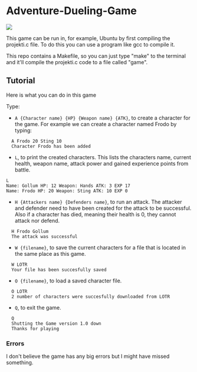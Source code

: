 # Adventure-Dueling-Game
  ![](https://cdn-www.comingsoon.net/assets/uploads/2021/01/lord-of-the-rings-e1610547648423.jpg)

This game can be run in, for example, Ubuntu by first compiling the projekti.c file. To do this you can use a program like gcc to compile it.

This repo contains a Makefile, so you can just type "make" to the terminal and it'll compile the projekti.c code to a file called "game".

## Tutorial

Here is what you can do in this game

Type:

  - `A {Character name} {HP} {Weapon name} {ATK}`, to create a character for the game. For example we can create a character named Frodo by typing:
  ```
    A Frodo 20 Sting 10
    Character Frodo has been added
  ```

  - `L`, to print the created characters. This lists the characters name, current health, weapon name, attack power and gained experience points from battle.
  ```
  L
  Name: Gollum HP: 12 Weapon: Hands ATK: 3 EXP 17
  Name: Frodo HP: 20 Weapon: Sting ATK: 10 EXP 0
  ```

  - `H {Attackers name} {Defenders name}`, to run an attack. The attacker and defender need to have been created for the attack to be successful. Also if a character has died, meaning their health is 0, they cannot attack nor defend.
  ```
    H Frodo Gollum
    The attack was successful
  ```
  - `W {filename}`, to save the current characters for a file that is located in the same place as this game.
  ```
    W LOTR
    Your file has been succesfully saved
  ```
  - `O {filename}`, to load a saved character file.
  ```
    O LOTR
    2 number of characters were succesfully downloaded from LOTR
  ```
  - `Q`, to exit the game.
  ```
    Q
    Shutting the Game version 1.0 down
    Thanks for playing
  ```

### Errors
I don't believe the game has any big errors but I might have missed something.
